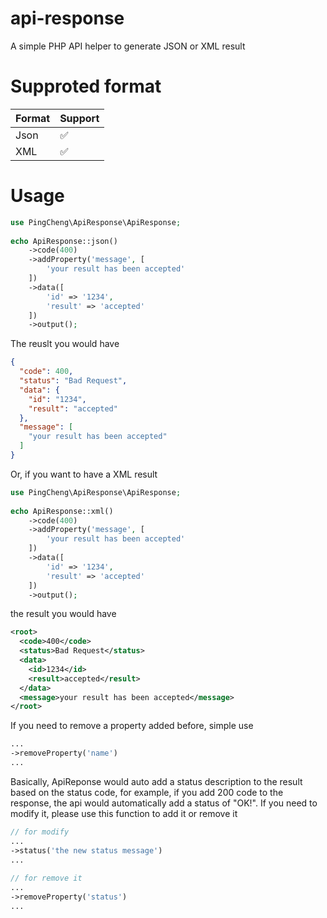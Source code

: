 # api-response
A simple PHP API helper to generate JSON or XML result


# Supproted format
| Format  | Support |
| ------------- | ------------- |
| Json  | ✅  |
| XML  | ✅  |

# Usage
 
```php
use PingCheng\ApiResponse\ApiResponse;
​
echo ApiResponse::json()
    ->code(400)
    ->addProperty('message', [
        'your result has been accepted'
    ])
    ->data([
        'id' => '1234',
        'result' => 'accepted'
    ])
    ->output();
```
The reuslt you would have
```json
{
  "code": 400,
  "status": "Bad Request",
  "data": {
    "id": "1234",
    "result": "accepted"
  },
  "message": [
    "your result has been accepted"
  ]
}
```

Or, if you want to have a XML result
```php
use PingCheng\ApiResponse\ApiResponse;
​
echo ApiResponse::xml()
    ->code(400)
    ->addProperty('message', [
        'your result has been accepted'
    ])
    ->data([
        'id' => '1234',
        'result' => 'accepted'
    ])
    ->output();
```

the result you would have
```xml
<root>
  <code>400</code>
  <status>Bad Request</status>
  <data>
    <id>1234</id>
    <result>accepted</result>
  </data>
  <message>your result has been accepted</message>
</root>
```

If you need to remove a property added before, simple use
```php
...
->removeProperty('name')
...
```

Basically, ApiReponse would auto add a status description to the result based on the status code, for example, if you add 200 code to the response, the api would automatically add a status of "OK!". If you need to modify it, please use this function to add it or remove it
```php
// for modify 
...
->status('the new status message')
...
    
// for remove it
...
->removeProperty('status')
...
```
